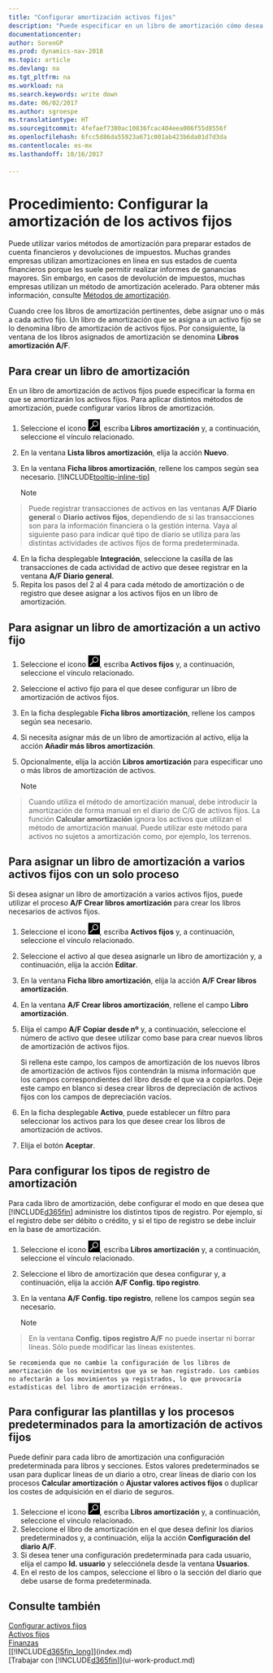 ```yaml
---
title: "Configurar amortización activos fijos"
description: "Puede especificar en un libro de amortización cómo desea que los activos fijos que se amorticen o deprecien."
documentationcenter: 
author: SorenGP
ms.prod: dynamics-nav-2018
ms.topic: article
ms.devlang: na
ms.tgt_pltfrm: na
ms.workload: na
ms.search.keywords: write down
ms.date: 06/02/2017
ms.author: sgroespe
ms.translationtype: HT
ms.sourcegitcommit: 4fefaef7380ac10836fcac404eea006f55d8556f
ms.openlocfilehash: 6fcc5d86da55923a671c001ab423b6da01d7d3da
ms.contentlocale: es-mx
ms.lasthandoff: 10/16/2017

---
```

# <a name="how-to-set-up-fixed-asset-depreciation"></a>Procedimiento: Configurar la amortización de los activos fijos
 Puede utilizar varios métodos de amortización para preparar estados de cuenta financieros y devoluciones de impuestos. Muchas grandes empresas utilizan amortizaciones en línea en sus estados de cuenta financieros porque les suele permitir realizar informes de ganancias mayores. Sin embargo, en casos de devolución de impuestos, muchas empresas utilizan un método de amortización acelerado. Para obtener más información, consulte [Métodos de amortización](fa-depreciation-methods.md).

 Cuando cree los libros de amortización pertinentes, debe asignar uno o más a cada activo fijo. Un libro de amortización que se asigna a un activo fijo se lo denomina libro de amortización de activos fijos. Por consiguiente, la ventana de los libros asignados de amortización se denomina **Libros amortización A/F**.

## <a name="to-create-a-depreciation-book"></a>Para crear un libro de amortización
En un libro de amortización de activos fijos puede especificar la forma en que se amortizarán los activos fijos. Para aplicar distintos métodos de amortización, puede configurar varios libros de amortización.  

1. Seleccione el icono ![Buscar página o informe](media/ui-search/search_small.png "icono Buscar página o informe"), escriba **Libros amortización** y, a continuación, seleccione el vínculo relacionado.
2. En la ventana **Lista libros amortización**, elija la acción **Nuevo**.
3. En la ventana **Ficha libros amortización**, rellene los campos según sea necesario. [!INCLUDE[tooltip-inline-tip](includes/tooltip-inline-tip_md.md)]

    > [!NOTE]  
>   Puede registrar transacciones de activos en las ventanas **A/F Diario general** o **Diario activos fijos**, dependiendo de si las transacciones son para la información financiera o la gestión interna. Vaya al siguiente paso para indicar qué tipo de diario se utiliza para las distintas actividades de activos fijos de forma predeterminada.
4. En la ficha desplegable **Integración**, seleccione la casilla de las transacciones de cada actividad de activo que desee registrar en la ventana **A/F Diario general**.
5. Repita los pasos del 2 al 4 para cada método de amortización o de registro que desee asignar a los activos fijos en un libro de amortización.

## <a name="to-assign-a-depreciation-book-to-a-fixed-asset"></a>Para asignar un libro de amortización a un activo fijo
1. Seleccione el icono ![Buscar página o informe](media/ui-search/search_small.png "icono Buscar página o informe"), escriba **Activos fijos** y, a continuación, seleccione el vínculo relacionado.
2. Seleccione el activo fijo para el que desee configurar un libro de amortización de activos fijos.
3. En la ficha desplegable **Ficha libros amortización**, rellene los campos según sea necesario.
4. Si necesita asignar más de un libro de amortización al activo, elija la acción **Añadir más libros amortización**.
5. Opcionalmente, elija la acción **Libros amortización** para especificar uno o más libros de amortización de activos.

    > [!NOTE]  
>   Cuando utiliza el método de amortización manual, debe introducir la amortización de forma manual en el diario de C/G de activos fijos. La función **Calcular amortización** ignora los activos que utilizan el método de amortización manual. Puede utilizar este método para activos no sujetos a amortización como, por ejemplo, los terrenos.

## <a name="to-assign-a-depreciation-book-to-multiple-fixed-assets-with-a-batch-job"></a>Para asignar un libro de amortización a varios activos fijos con un solo proceso
Si desea asignar un libro de amortización a varios activos fijos, puede utilizar el proceso **A/F Crear libros amortización** para crear los libros necesarios de activos fijos.  

1. Seleccione el icono ![Buscar página o informe](media/ui-search/search_small.png "icono Buscar página o informe"), escriba **Activos fijos** y, a continuación, seleccione el vínculo relacionado.
2. Seleccione el activo al que desea asignarle un libro de amortización y, a continuación, elija la acción **Editar**.
3. En la ventana **Ficha libro amortización**, elija la acción **A/F Crear libros amortización**.
4. En la ventana **A/F Crear libros amortización**, rellene el campo **Libro amortización**.
5. Elija el campo **A/F Copiar desde nº** y, a continuación, seleccione el número de activo que desee utilizar como base para crear nuevos libros de amortización de activos fijos.

    Si rellena este campo, los campos de amortización de los nuevos libros de amortización de activos fijos contendrán la misma información que los campos correspondientes del libro desde el que va a copiarlos. Deje este campo en blanco si desea crear libros de depreciación de activos fijos con los campos de depreciación vacíos.  
6. En la ficha desplegable **Activo**, puede establecer un filtro para seleccionar los activos para los que desee crear los libros de amortización de activos.
7. Elija el botón **Aceptar**.

## <a name="to-set-up-depreciation-posting-types"></a>Para configurar los tipos de registro de amortización
Para cada libro de amortización, debe configurar el modo en que desea que [!INCLUDE[d365fin](includes/d365fin_md.md)] administre los distintos tipos de registro. Por ejemplo, si el registro debe ser débito o crédito, y si el tipo de registro se debe incluir en la base de amortización.  

1. Seleccione el icono ![Buscar página o informe](media/ui-search/search_small.png "icono Buscar página o informe"), escriba **Libros amortización** y, a continuación, seleccione el vínculo relacionado.  
2. Seleccione el libro de amortización que desea configurar y, a continuación, elija la acción **A/F Config. tipo registro**.
3. En la ventana **A/F Config. tipo registro**, rellene los campos según sea necesario.

    > [!NOTE]  
>   En la ventana **Config. tipos registro A/F** no puede insertar ni borrar líneas. Sólo puede modificar las líneas existentes.

    Se recomienda que no cambie la configuración de los libros de amortización de los movimientos que ya se han registrado. Los cambios no afectarán a los movimientos ya registrados, lo que provocaría estadísticas del libro de amortización erróneas.

## <a name="to-set-up-default-templates-and-batches-for-fixed-asset-depreciation"></a>Para configurar las plantillas y los procesos predeterminados para la amortización de activos fijos
Puede definir para cada libro de amortización una configuración predeterminada para libros y secciones. Estos valores predeterminados se usan para duplicar líneas de un diario a otro, crear líneas de diario con los procesos **Calcular amortización** o **Ajustar valores activos fijos** o duplicar los costes de adquisición en el diario de seguros.  

1. Seleccione el icono ![Buscar página o informe](media/ui-search/search_small.png "icono Buscar página o informe"), escriba **Libros amortización** y, a continuación, seleccione el vínculo relacionado.  
2. Seleccione el libro de amortización en el que desea definir los diarios predeterminados y, a continuación, elija la acción **Configuración del diario A/F**.  
3. Si desea tener una configuración predeterminada para cada usuario, elija el campo **Id. usuario** y selecciónela desde la ventana **Usuarios**.  
4. En el resto de los campos, seleccione el libro o la sección del diario que debe usarse de forma predeterminada.  

## <a name="see-also"></a>Consulte también
[Configurar activos fijos](fa-setup.md)  
[Activos fijos](fa-manage.md)  
[Finanzas](finance.md)  
[[!INCLUDE[d365fin_long](includes/d365fin_long_md.md)]](index.md)  
[Trabajar con [!INCLUDE[d365fin](includes/d365fin_md.md)]](ui-work-product.md)

